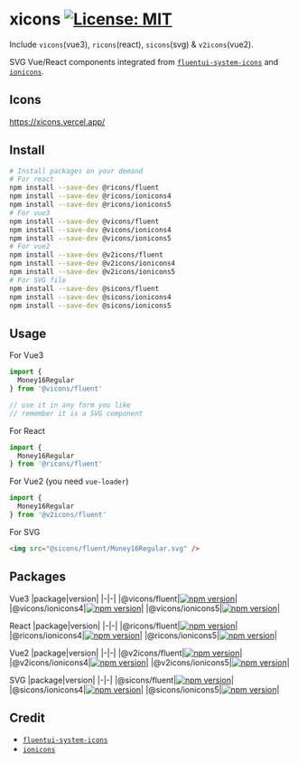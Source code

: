 # xicons [![License: MIT](https://img.shields.io/badge/License-MIT-yellow.svg)](https://opensource.org/licenses/MIT)

Include `vicons`(vue3), `ricons`(react), `sicons`(svg) & `v2icons`(vue2).

SVG Vue/React components integrated from [`fluentui-system-icons`](https://github.com/microsoft/fluentui-system-icons) and [`ionicons`](https://github.com/ionic-team/ionicons).

## Icons
https://xicons.vercel.app/

## Install
```bash
# Install packages on your demand
# For react
npm install --save-dev @ricons/fluent
npm install --save-dev @ricons/ionicons4
npm install --save-dev @ricons/ionicons5
# For vue3
npm install --save-dev @vicons/fluent
npm install --save-dev @vicons/ionicons4
npm install --save-dev @vicons/ionicons5
# For vue2
npm install --save-dev @v2icons/fluent
npm install --save-dev @v2icons/ionicons4
npm install --save-dev @v2icons/ionicons5
# For SVG file
npm install --save-dev @sicons/fluent
npm install --save-dev @sicons/ionicons4
npm install --save-dev @sicons/ionicons5
```

## Usage
For Vue3
```ts
import {
  Money16Regular
} from '@vicons/fluent'

// use it in any form you like
// remember it is a SVG component
```

For React
```ts
import {
  Money16Regular
} from '@ricons/fluent'
```

For Vue2 (you need `vue-loader`)
```js
import {
  Money16Regular
} from '@v2icons/fluent'
```

For SVG
```html
<img src="@sicons/fluent/Money16Regular.svg" />
```

## Packages

Vue3
|package|version|
|-|-|
|@vicons/fluent|[![npm version](https://badge.fury.io/js/%40vicons%2Ffluent.svg)](https://badge.fury.io/js/%40vicons%2Ffluent)|
|@vicons/ionicons4|[![npm version](https://badge.fury.io/js/%40vicons%2Fionicons4.svg)](https://badge.fury.io/js/%40vicons%2Fionicons4)|
|@vicons/ionicons5|[![npm version](https://badge.fury.io/js/%40vicons%2Fionicons5.svg)](https://badge.fury.io/js/%40vicons%2Fionicons5)|

React
|package|version|
|-|-|
|@ricons/fluent|[![npm version](https://badge.fury.io/js/%40ricons%2Ffluent.svg)](https://badge.fury.io/js/%40ricons%2Ffluent)|
|@ricons/ionicons4|[![npm version](https://badge.fury.io/js/%40ricons%2Fionicons4.svg)](https://badge.fury.io/js/%40ricons%2Fionicons4)|
|@ricons/ionicons5|[![npm version](https://badge.fury.io/js/%40ricons%2Fionicons5.svg)](https://badge.fury.io/js/%40ricons%2Fionicons5)|

Vue2
|package|version|
|-|-|
|@v2icons/fluent|[![npm version](https://badge.fury.io/js/%40v2icons%2Ffluent.svg)](https://badge.fury.io/js/%40v2icons%2Ffluent)|
|@v2icons/ionicons4|[![npm version](https://badge.fury.io/js/%40v2icons%2Fionicons4.svg)](https://badge.fury.io/js/%40v2icons%2Fionicons4)|
|@v2icons/ionicons5|[![npm version](https://badge.fury.io/js/%40v2icons%2Fionicons5.svg)](https://badge.fury.io/js/%40v2icons%2Fionicons5)|

SVG
|package|version|
|-|-|
|@sicons/fluent|[![npm version](https://badge.fury.io/js/%40sicons%2Ffluent.svg)](https://badge.fury.io/js/%40sicons%2Ffluent)|
|@sicons/ionicons4|[![npm version](https://badge.fury.io/js/%40sicons%2Fionicons4.svg)](https://badge.fury.io/js/%40sicons%2Fionicons4)|
|@sicons/ionicons5|[![npm version](https://badge.fury.io/js/%40sicons%2Fionicons5.svg)](https://badge.fury.io/js/%40sicons%2Fionicons5)|

## Credit
- [`fluentui-system-icons`](https://github.com/microsoft/fluentui-system-icons)
- [`ionicons`](https://github.com/ionic-team/ionicons)
